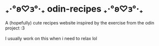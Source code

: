 # ₊‧°𐐪♡𐑂°‧₊ odin-recipes ₊‧°𐐪♡𐑂°‧₊
A (hopefully) cute recipes website inspired by the exercise from the odin project :3
<br>
<br>
I usually work on this when i need to relax lol


